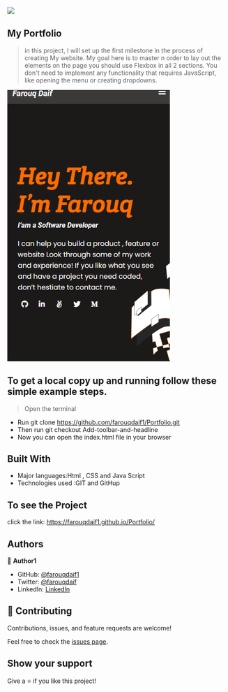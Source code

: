 ![](https://img.shields.io/badge/Microverse-blueviolet)

## My Portfolio

>  in this project, I will set up the first milestone in the process of creating My website. My goal here is to master n order to lay out the elements on the page you should use Flexbox in all 2 sections.
You don't need to implement any functionality that requires JavaScript, like opening the menu or creating dropdowns.

![screenshot](./app_screenshot.png)

## To get a local copy up and running follow these simple example steps.
> Open the terminal
- Run git clone https://github.com/farouqdaif1/Portfolio.git
- Then run git checkout Add-toolbar-and-headline
- Now you can open the index.html file in your browser


## Built With

- Major languages:Html , CSS and Java Script
- Technologies used :GIT and GitHup 

## To see the Project
click the link: https://farouqdaif1.github.io/Portfolio/

## Authors

👤 **Author1**

- GitHub: [@farouqdaif1](https://github.com/farouqdaif1)
- Twitter: [@farouqdaif](https://twitter.com/farouqdaif)
- LinkedIn: [LinkedIn](https://www.linkedin.com/in/farouqdaif/https://www.linkedin.com/in/farouqdaif/)


## 🤝 Contributing

Contributions, issues, and feature requests are welcome!

Feel free to check the [issues page](../../issues/).

## Show your support

Give a ⭐️ if you like this project!








